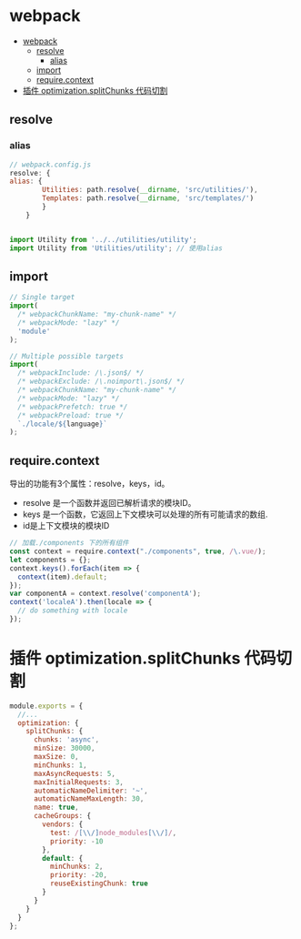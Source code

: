 # webpack
<!-- TOC -->

- [webpack](#webpack)
    - [resolve](#resolve)
        - [alias](#alias)
    - [import](#import)
    - [require.context](#requirecontext)
- [插件 optimization.splitChunks 代码切割](#插件-optimizationsplitchunks-代码切割)

<!-- /TOC -->

## resolve

### alias

```js
// webpack.config.js
resolve: {
alias: {
        Utilities: path.resolve(__dirname, 'src/utilities/'),
        Templates: path.resolve(__dirname, 'src/templates/')
        }
    }


import Utility from '../../utilities/utility';
import Utility from 'Utilities/utility'; // 使用alias
```

## import

```js
// Single target
import(
  /* webpackChunkName: "my-chunk-name" */
  /* webpackMode: "lazy" */
  'module'
);

// Multiple possible targets
import(
  /* webpackInclude: /\.json$/ */
  /* webpackExclude: /\.noimport\.json$/ */
  /* webpackChunkName: "my-chunk-name" */
  /* webpackMode: "lazy" */
  /* webpackPrefetch: true */
  /* webpackPreload: true */
  `./locale/${language}`
);
```

## require.context


导出的功能有3个属性：resolve，keys，id。  

* resolve 是一个函数并返回已解析请求的模块ID。
* keys 是一个函数，它返回上下文模块可以处理的所有可能请求的数组.
* id是上下文模块的模块ID

```js
// 加载./components 下的所有组件
const context = require.context("./components", true, /\.vue/);
let components = {};
context.keys().forEach(item => {
  context(item).default;
});
var componentA = context.resolve('componentA');
context('localeA').then(locale => {
  // do something with locale
});
```

# 插件 optimization.splitChunks 代码切割

```js
module.exports = {
  //...
  optimization: {
    splitChunks: {
      chunks: 'async',
      minSize: 30000,
      maxSize: 0,
      minChunks: 1,
      maxAsyncRequests: 5,
      maxInitialRequests: 3,
      automaticNameDelimiter: '~',
      automaticNameMaxLength: 30,
      name: true,
      cacheGroups: {
        vendors: {
          test: /[\\/]node_modules[\\/]/,
          priority: -10
        },
        default: {
          minChunks: 2,
          priority: -20,
          reuseExistingChunk: true
        }
      }
    }
  }
};
```
